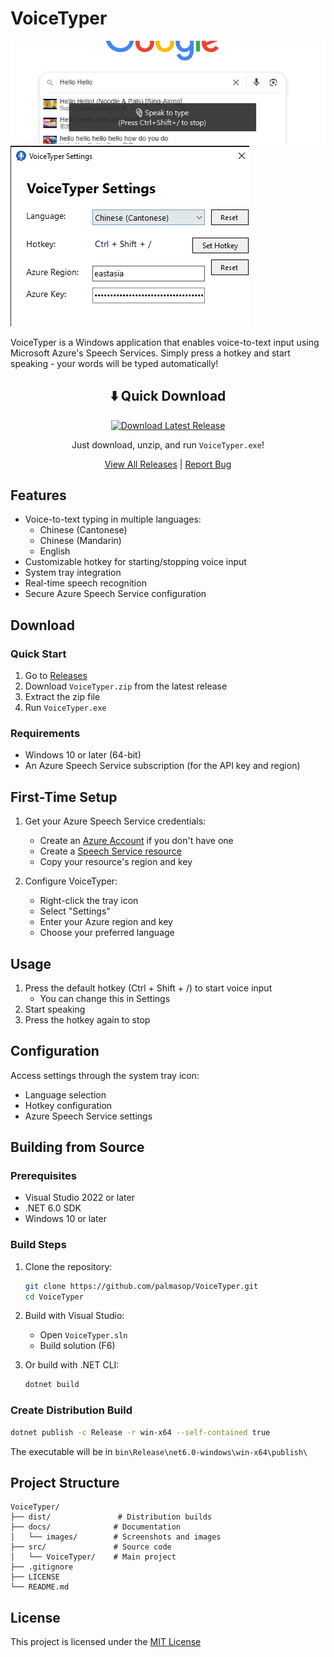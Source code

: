 # VoiceTyper

![VoiceTyper Screenshot](docs/images/screenshot_1.png)
![VoiceTyper Screenshot](docs/images/screenshot_2.png)

VoiceTyper is a Windows application that enables voice-to-text input using Microsoft Azure's Speech Services. Simply press a hotkey and start speaking - your words will be typed automatically!

<div align="center">

## ⬇️ Quick Download

[![Download Latest Release](https://img.shields.io/github/v/release/palmasop/VoiceTyper?label=Download%20Latest&style=for-the-badge&color=blue)](https://github.com/palmasop/VoiceTyper/releases/latest/download/VoiceTyper.zip)

Just download, unzip, and run `VoiceTyper.exe`!

[View All Releases](https://github.com/palmasop/VoiceTyper/releases) | [Report Bug](https://github.com/palmasop/VoiceTyper/issues)

</div>

## Features

- Voice-to-text typing in multiple languages:
  - Chinese (Cantonese)
  - Chinese (Mandarin)
  - English
- Customizable hotkey for starting/stopping voice input
- System tray integration
- Real-time speech recognition
- Secure Azure Speech Service configuration

## Download

### Quick Start

1. Go to [Releases](https://github.com/palmasop/VoiceTyper/releases)
2. Download `VoiceTyper.zip` from the latest release
3. Extract the zip file
4. Run `VoiceTyper.exe`

### Requirements

- Windows 10 or later (64-bit)
- An Azure Speech Service subscription (for the API key and region)

## First-Time Setup

1. Get your Azure Speech Service credentials:

   - Create an [Azure Account](https://azure.microsoft.com/free/) if you don't have one
   - Create a [Speech Service resource](https://portal.azure.com/#create/Microsoft.CognitiveServicesSpeechServices)
   - Copy your resource's region and key

2. Configure VoiceTyper:
   - Right-click the tray icon
   - Select "Settings"
   - Enter your Azure region and key
   - Choose your preferred language

## Usage

1. Press the default hotkey (Ctrl + Shift + /) to start voice input
   - You can change this in Settings
2. Start speaking
3. Press the hotkey again to stop

## Configuration

Access settings through the system tray icon:

- Language selection
- Hotkey configuration
- Azure Speech Service settings

## Building from Source

### Prerequisites

- Visual Studio 2022 or later
- .NET 6.0 SDK
- Windows 10 or later

### Build Steps

1. Clone the repository:

   ```bash
   git clone https://github.com/palmasop/VoiceTyper.git
   cd VoiceTyper
   ```

2. Build with Visual Studio:

   - Open `VoiceTyper.sln`
   - Build solution (F6)

3. Or build with .NET CLI:
   ```bash
   dotnet build
   ```

### Create Distribution Build

```bash
dotnet publish -c Release -r win-x64 --self-contained true
```

The executable will be in `bin\Release\net6.0-windows\win-x64\publish\`

## Project Structure

```
VoiceTyper/
├── dist/               # Distribution builds
├── docs/              # Documentation
│   └── images/        # Screenshots and images
├── src/               # Source code
│   └── VoiceTyper/    # Main project
├── .gitignore
├── LICENSE
└── README.md
```

## License

This project is licensed under the [MIT License](LICENSE)
